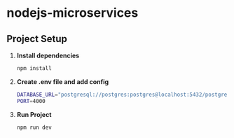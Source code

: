 # nodejs-microservices

## Project Setup
1. **Install dependencies**
   ```sh
   npm install
2. **Create .env file and add config**
   ```sh
   DATABASE_URL="postgresql://postgres:postgres@localhost:5432/postgres?schema=public"
   PORT=4000
3. **Run Project**
   ```sh
   npm run dev
